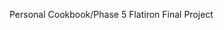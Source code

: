 Personal Cookbook/Phase 5 Flatiron Final Project

<!---
nils27school/nils27school is a ✨ special ✨ repository because its `README.md` (this file) appears on your GitHub profile.
You can click the Preview link to take a look at your changes.
--->

